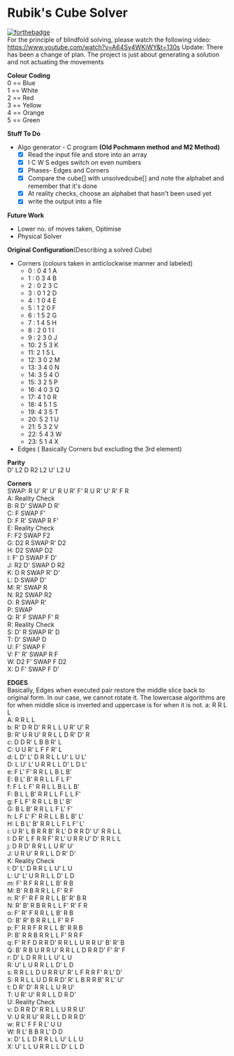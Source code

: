 # Rubik's Cube Solver

[![forthebadge](https://forthebadge.com/images/badges/made-with-c.svg)](https://forthebadge.com) \
For the principle of blindfold solving, please watch the following video: https://www.youtube.com/watch?v=A64Sy4WKiWY&t=130s
Update: There has been a change of plan. The project is just about generating a solution and not actuating the movements

**Colour Coding**\
0 == Blue\
1 == White\
2 == Red\
3 == Yellow\
4 == Orange\
5 == Green

**Stuff To Do**
* Algo generator - C program **(Old Pochmann method and M2 Method)**
  * [x] Read the input file and store into an array
  * [x] I C W S edges switch on even numbers
  * [x] Phases- Edges and Corners
  * [x] Compare the cube[] with unsolvedcube[] and note the alphabet and remember that it's done
  * [x] At reality checks, choose an alphabet that hasn't been used yet
  * [x] write the output into a file

**Future Work**
* Lower no. of moves taken, Optimise
* Physical Solver

**Original Configuration**(Describing a solved Cube)
* Corners (colours taken in anticlockwise manner and labeled)
  * 0 : 0 4 1 A
  * 1 : 0 3 4 B
  * 2 : 0 2 3 C
  * 3 : 0 1 2 D
  * 4 : 1 0 4 E
  * 5 : 1 2 0 F
  * 6 : 1 5 2 G
  * 7 : 1 4 5 H
  * 8 : 2 0 1 I
  * 9 : 2 3 0 J
  * 10: 2 5 3 K
  * 11: 2 1 5 L
  * 12: 3 0 2 M
  * 13: 3 4 0 N
  * 14: 3 5 4 O
  * 15: 3 2 5 P
  * 16: 4 0 3 Q
  * 17: 4 1 0 R
  * 18: 4 5 1 S
  * 19: 4 3 5 T
  * 20: 5 2 1 U
  * 21: 5 3 2 V
  * 22: 5 4 3 W
  * 23: 5 1 4 X
* Edges ( Basically Corners but excluding the 3rd element)

**Parity**\
D' L2 D R2 L2 U' L2 U

**Corners**\
SWAP: R U' R' U' R U R' F' R U R' U' R' F R\
A: Reality Check\
B: R D' SWAP D R'\
C: F SWAP F'\
D: F R' SWAP R F'\
E: Reality Check\
F: F2 SWAP F2\
G: D2 R SWAP R' D2\
H: D2 SWAP D2\
I: F' D SWAP F D'\
J: R2 D' SWAP D R2\
K: D R SWAP R' D'\
L: D SWAP D'\
M: R' SWAP R\
N: R2 SWAP R2\
O: R SWAP R'\
P: SWAP\
Q: R' F SWAP F' R\
R: Reality Check\
S: D' R SWAP R' D\
T: D' SWAP D\
U: F' SWAP F\
V: F' R' SWAP R F\
W: D2 F' SWAP F D2\
X: D F' SWAP F D'

**EDGES**\
Basically, Edges when executed pair restore the middle slice back to original form. In our case, we cannot rotate it. The lowercase algorithms are for when middle slice is inverted and uppercase is for when it is not.
a: R R L L\
A: R R L L\
b: R' D R D' R R L L U R' U' R\
B: R' U R U' R R L L D R' D' R\
c: D D R' L B B R' L\
C: U U R' L F F R' L\
d: L D' L' D R R L L U' L U L'\
D: L U' L' U R R L L D' L D L'\
e: F L' F' R R L L B L B'\
E: B L' B' R R L L F L F'\
f: F L L F' R R L L B L L B'\
F: B L L B' R R L L F L L F'\
g: F L F' R R L L B L' B'\
G: B L B' R R L L F L' F'\
h: L F L' F' R R L L B L B' L'\
H: L B L' B' R R L L F L F' L'\
i: U R' L B R R B' R L' D R R D' U' R R L L\
I: D R' L F R R F' R L' U R R U' D' R R L L\
j: D R D' R R L L U R' U'\
J: U R U' R R L L D R' D'\
K: Reality Check\
l: D' L' D R R L L U' L U\
L: U' L' U R R L L D' L D\
m: F' R F R R L L B' R B\
M: B' R B R R L L F' R F\
n: R' F' R F R R L L B' R' B R\
N: R' B' R B R R L L F' R' F R\
o: F' R' F R R L L B' R B\
O: B' R' B R R L L F' R F\
p: F' R R F R R L L B' R R B\
P: B' R R B R R L L F' R R F\
q: F' R F D R R D' R R L L U R R U' B' R' B\
Q: B' R B U R R U' R R L L D R R D' F' R' F\
r: D' L D R R L L U' L U\
R: U' L U R R L L D' L D\
s: R R L L D U R R U' R' L F R R F' R L' D'\
S: R R L L U D R R D' R' L B R R B' R L' U'\
t: D R' D' R R L L U R U'\
T: U R' U' R R L L D R D'\
U: Reality Check\
v: D R R D' R R L L U R R U'\
V: U R R U' R R L L D R R D'\
w: R L' F F R L' U U\
W: R L' B B R L' D D\
x: D' L L D R R L L U' L L U\
X: U' L L U R R L L D' L L D